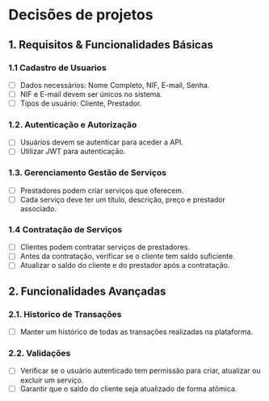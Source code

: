 # Decisões de projetos

## 1. Requisitos & Funcionalidades Básicas

### 1.1 Cadastro de Usuarios

- [ ] Dados necessários: Nome Completo, NIF, E-mail, Senha.
- [ ] NIF e E-mail devem ser únicos no sistema.
- [ ] Tipos de usuário: Cliente, Prestador.

### 1.2. Autenticação e Autorização

- [ ] Usuários devem se autenticar para aceder a API.
- [ ] Utilizar JWT para autenticação.

### 1.3. Gerenciamento Gestão de Serviços

- [ ] Prestadores podem criar serviços que oferecem.
- [ ] Cada serviço deve ter um título, descrição, preço e prestador associado.

### 1.4 Contratação de Serviços

- [ ]  Clientes podem contratar serviços de prestadores.
- [ ]  Antes da contratação, verificar se o cliente tem saldo suficiente.
- [ ]  Atualizar o saldo do cliente e do prestador após a contratação.

## 2. Funcionalidades Avançadas

### 2.1. Historico de Transações

- [ ] Manter um histórico de todas as transações realizadas na plataforma.

### 2.2. Validações

- [ ] Verificar se o usuário autenticado tem permissão para criar, atualizar ou
excluir um serviço.
- [ ] Garantir que o saldo do cliente seja atualizado de forma atômica.

